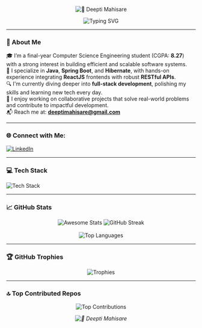 <!-- Profile Header with Animated Capsule -->
<p align="center">
  <img src="https://capsule-render.vercel.app/api?type=waving&height=200&color=gradient&text=Deepti%20Mahisare&reversal=false&textBg=false&fontColor=black&fontAlign=50&fontAlignY=35&animation=blink&desc=Computer%20Science%20Engineer%20|%20Java%20Enthusiast" alt="🚀 Deepti Mahisare">
</p>

<p align="center">
  <img src="https://readme-typing-svg.herokuapp.com?font=Fira+Code&weight=500&size=22&pause=1000&color=36BCF7&center=true&vCenter=true&width=800&lines=Fast+Learner+%7C+Passionate+Coder+%7C+Team+Player;Java+%7C+Spring+Boot+%7C+ReactJS;Striving+to+solve+real-world+problems!" alt="Typing SVG" />
</p>

---

### 💫 About Me
🎓 I’m a final-year Computer Science Engineering student (CGPA: **8.27**) with a strong interest in building efficient and scalable software systems.  
🧠 I specialize in **Java**, **Spring Boot**, and **Hibernate**, with hands-on experience integrating **ReactJS** frontends with robust **RESTful APIs**.  
🔍 I'm currently diving deeper into **full-stack development**, polishing my skills and learning new tech every day.  
💼 I enjoy working on collaborative projects that solve real-world problems and contribute to impactful development.  
📬 Reach me at: **deeptimahisare@gmail.com**

---

### 🌐 Connect with Me:
<p align="left">
  <a href="https://www.linkedin.com/in/deepti-mahisare" target="_blank">
    <img src="https://img.shields.io/badge/LinkedIn-%230077B5.svg?style=flat&logo=linkedin&logoColor=white" alt="LinkedIn"/>
  </a>
</p>

---

### 💻 Tech Stack
<p align="left">
  <img src="https://skillicons.dev/icons?i=html,css,java,react,spring,hibernate,mysql,tailwind,postman,vite,vscode" alt="Tech Stack"/>
</p>

---

### 📈 GitHub Stats

<p align="center">
  <img src="https://awesome-github-stats.azurewebsites.net/user-stats/deeptimahisare1206?cardType=level-alternate&theme=dark&preferLogin=false" alt="Awesome Stats"/>
  
  <img src="https://github-readme-streak-stats.herokuapp.com?user=deeptimahisare1206&theme=neon" alt="GitHub Streak"/>
  <br/><br/>
  <img src="https://github-readme-stats.vercel.app/api/top-langs/?username=deeptimahisare1206&theme=neon&card_width=500&card_height=400&hide_border=false&include_all_commits=true&count_private=true&layout=compact" alt="Top Languages"/>
</p>

---

### 🏆 GitHub Trophies
<p align="center">
  <img src="https://github-profile-trophy.vercel.app/?username=deeptimahisare1206&theme=darkhub&margin-w=15&margin-h=15&no-frame=false&no-bg=false" alt="Trophies"/>
</p>

---

### 🔝 Top Contributed Repos
<p align="center">
  <img src="https://github-contributor-stats.vercel.app/api?username=deeptimahisare1206&card_width=600&limit=5&theme=neon&combine_all_yearly_contributions=true" alt="Top Contributions"/>
</p>
<!-- Footer -->
<p align="center">
  <i><img src="https://capsule-render.vercel.app/api?type=waving&height=100&color=gradient&text=Crafted%20with%20❤️%20by%20Deepti%20Mahisare&section=footer&fontSize=19&fontAlignY=81" alt="🚀 Deepti Mahisare"></i>
</p>
